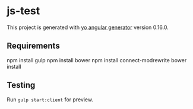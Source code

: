 # js-test

This project is generated with [yo angular generator](https://github.com/yeoman/generator-angular)
version 0.16.0.

## Requirements

npm install gulp
npm install bower
npm install connect-modrewrite 
bower install 

## Testing

Run `gulp start:client` for preview.

